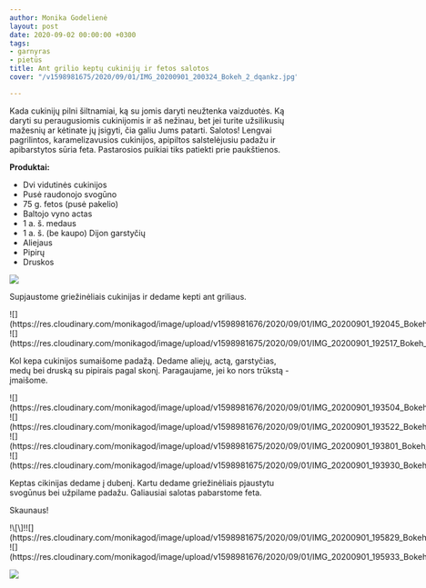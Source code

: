 ```yaml
---
author: Monika Godelienė
layout: post
date: 2020-09-02 00:00:00 +0300
tags:
- garnyras
- pietūs
title: Ant grilio keptų cukinijų ir fetos salotos
cover: "/v1598981675/2020/09/01/IMG_20200901_200324_Bokeh_2_dqankz.jpg"

---
```

Kada cukinijų pilni šiltnamiai, ką su jomis daryti neužtenka vaizduotės. Ką daryti su peraugusiomis cukinijomis ir aš nežinau, bet jei turite užsilikusių mažesnių ar kėtinate jų įsigyti, čia galiu Jums patarti. Salotos! Lengvai pagrilintos, karamelizavusios cukinijos, apipiltos salstelėjusiu padažu ir apibarstytos sūria feta. Pastarosios puikiai tiks patiekti prie paukštienos.

**Produktai:**

* Dvi vidutinės cukinijos
* Pusė raudonojo svogūno
* 75 g. fetos (pusė pakelio)
* Baltojo vyno actas
* 1 a. š. medaus
* 1 a. š. (be kaupo) Dijon garstyčių
* Aliejaus
* Pipirų
* Druskos

![](https://res.cloudinary.com/monikagod/image/upload/v1598981675/2020/09/01/IMG_20200901_191753_Bokeh_2_hpbxrb.jpg)

Supjaustome griežinėliais cukinijas ir dedame kepti ant griliaus.

<div class="row">
<div class="six columns" markdown="1">
![](https://res.cloudinary.com/monikagod/image/upload/v1598981676/2020/09/01/IMG_20200901_192045_Bokeh_2_waq8xj.jpg)
</div>
<div class="six columns" markdown="1">
![](https://res.cloudinary.com/monikagod/image/upload/v1598981675/2020/09/01/IMG_20200901_192517_Bokeh_2_mwhncs.jpg)
</div>
</div>

Kol kepa cukinijos sumaišome padažą. Dedame aliejų, actą, garstyčias, medų bei druską su pipirais pagal skonį. Paragaujame, jei ko nors trūkstą - įmaišome.

<div class="row">
<div class="six columns" markdown="1">
![](https://res.cloudinary.com/monikagod/image/upload/v1598981676/2020/09/01/IMG_20200901_193504_Bokeh_2_avuwz3.jpg)
</div>
<div class="six columns" markdown="1">
![](https://res.cloudinary.com/monikagod/image/upload/v1598981676/2020/09/01/IMG_20200901_193522_Bokeh_2_bafcd7.jpg)
</div>
</div>

<div class="row">
<div class="six columns" markdown="1">
![](https://res.cloudinary.com/monikagod/image/upload/v1598981675/2020/09/01/IMG_20200901_193801_Bokeh_2_srf3n4.jpg)
</div>
<div class="six columns" markdown="1">
![](https://res.cloudinary.com/monikagod/image/upload/v1598981675/2020/09/01/IMG_20200901_193930_Bokeh_2_fibxhv.jpg)
</div>
</div>

Keptas cikinijas dedame į dubenį. Kartu dedame griežinėliais pjaustytu svogūnus bei užpilame padažu. Galiausiai salotas pabarstome feta.

Skaunaus!

<div class="row"> <div class="six columns" markdown="1"> !\[\]!![](https://res.cloudinary.com/monikagod/image/upload/v1598981675/2020/09/01/IMG_20200901_195829_Bokeh_2_mfzjxo.jpg)
</div>
<div class="six columns" markdown="1">
![](https://res.cloudinary.com/monikagod/image/upload/v1598981676/2020/09/01/IMG_20200901_195933_Bokeh_2_ksnxk4.jpg)
</div>
</div>

![](https://res.cloudinary.com/monikagod/image/upload/v1598981675/2020/09/01/IMG_20200901_200358_Bokeh_2_z9ymut.jpg)